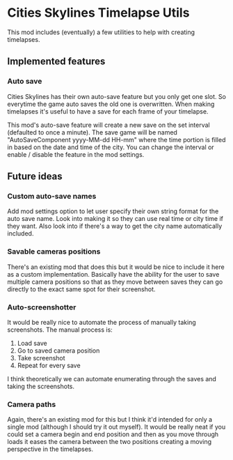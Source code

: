 # Cities Skylines Timelapse Utils
This mod includes (eventually) a few utilities to help with creating timelapses.

## Implemented features
### Auto save
Cities Skylines has their own auto-save feature but you only get one slot. So everytime the game auto saves the old one is overwritten. When making timelapses it's useful to have a save for each frame of your timelapse.

This mod's auto-save feature will create a new save on the set interval (defaulted to once a minute). The save game will be named "AutoSaveComponent yyyy-MM-dd HH-mm" where the time portion is filled in based on the date and time of the city. You can change the interval or enable / disable the feature in the mod settings.

## Future ideas
### Custom auto-save names
Add mod settings option to let user specify their own string format for the auto save name. Look into making it so they can use real time or city time if they want. Also look into if there's a way to get the city name automatically included.

### Savable cameras positions
There's an existing mod that does this but it would be nice to include it here as a custom implementation. Basically have the ability for the user to save multiple camera positions so that as they move between saves they can go directly to the exact same spot for their screenshot.

### Auto-screenshotter
It would be really nice to automate the process of manually taking screenshots. The manual process is: 

1. Load save
2. Go to saved camera position
3. Take screenshot
4. Repeat for every save

I think theoretically we can automate enumerating through the saves and taking the screenshots. 

### Camera paths
Again, there's an existing mod for this but I think it'd intended for only a single mod (although I should try it out myself). It would be really neat if you could set a camera begin and end position and then as you move through loads it eases the camera between the two positions creating a moving perspective in the timelapses.


